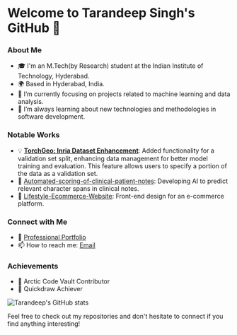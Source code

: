 # Welcome to Tarandeep Singh's GitHub 👋

### About Me

- 🎓 I'm an M.Tech(by Research) student at the Indian Institute of Technology, Hyderabad.
- 🌍 Based in Hyderabad, India.
- 🔭 I’m currently focusing on projects related to machine learning and data analysis.
- 🌱 I’m always learning about new technologies and methodologies in software development.

### Notable Works

- 💡 **[TorchGeo: Inria Dataset Enhancement](https://github.com/microsoft/torchgeo/pull/1540)**: Added functionality for a validation set split, enhancing data management for better model training and evaluation. This feature allows users to specify a portion of the data as a validation set.
- 🏥 [Automated-scoring-of-clinical-patient-notes](https://github.com/Tarandeep97/Automated-scoring-of-clinical-patient-notes): Developing AI to predict relevant character spans in clinical notes.
- 🛒 [Lifestyle-Ecommerce-Website](https://github.com/Tarandeep97/Lifestyle-Ecommerce-Website): Front-end design for an e-commerce platform.

### Connect with Me

- 💼 [Professional Portfolio](https://tarandeep97.github.io)
- 📫 How to reach me: [Email](mailto:tarandeeps1197@gmail.comm)

### Achievements

- 🌟 Arctic Code Vault Contributor
- 🎯 Quickdraw Achiever

![Tarandeep's GitHub stats](https://github-readme-stats.vercel.app/api?username=Tarandeep97&show_icons=true&theme=radical)

Feel free to check out my repositories and don't hesitate to connect if you find anything interesting!
